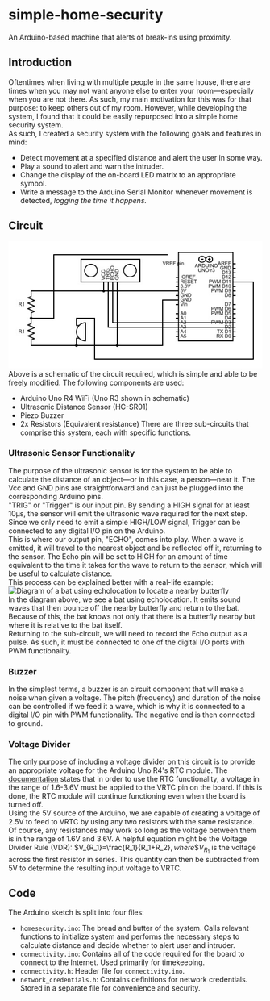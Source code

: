 # simple-home-security
An Arduino-based machine that alerts of break-ins using proximity.

## Introduction
Oftentimes when living with multiple people in the same house, there are times when you may not want anyone else to enter your room—especially when you are not there. As such, my main motivation for this was for that purpose: to keep others out of my room. However, while developing the system, I found that it could be easily repurposed into a simple home security system.\
As such, I created a security system with the following goals and features in mind:
* Detect movement at a specified distance and alert the user in some way.
* Play a sound to alert and warn the intruder.
* Change the display of the on-board LED matrix to an appropriate symbol.
* Write a message to the Arduino Serial Monitor whenever movement is detected, _logging the time it happens._

## Circuit
![Schematic of Home Security Circuit](schematic.jpg)\
Above is a schematic of the circuit required, which is simple and able to be freely modified. The following components are used:
* Arduino Uno R4 WiFi (Uno R3 shown in schematic)
* Ultrasonic Distance Sensor (HC-SR01)
* Piezo Buzzer
* 2x Resistors (Equivalent resistance)
There are three sub-circuits that comprise this system, each with specific functions.
### Ultrasonic Sensor Functionality
The purpose of the ultrasonic sensor is for the system to be able to calculate the distance of an object—or in this case, a person—near it. The Vcc and GND pins are straightforward and can just be plugged into the corresponding Arduino pins.\
"TRIG" or "Trigger" is our input pin. By sending a HIGH signal for at least 10µs, the sensor will emit the ultrasonic wave required for the next step. Since we only need to emit a simple HIGH/LOW signal, Trigger can be connected to any digital I/O pin on the Arduino.\
This is where our output pin, "ECHO", comes into play. When a wave is emitted, it will travel to the nearest object and be reflected off it, returning to the sensor. The Echo pin will be set to HIGH for an amount of time equivalent to the time it takes for the wave to return to the sensor, which will be useful to calculate distance.\
This process can be explained better with a real-life example:\
![Diagram of a bat using echolocation to locate a nearby butterfly](https://static.sciencelearn.org.nz/images/images/000/004/184/full/Bat-v6.jpg?1674173370)\
In the diagram above, we see a bat using echolocation. It emits sound waves that then bounce off the nearby butterfly and return to the bat. Because of this, the bat knows not only that there is a butterfly nearby but where it is relative to the bat itself.\
Returning to the sub-circuit, we will need to record the Echo output as a pulse. As such, it must be connected to one of the digital I/O ports with PWM functionality.
### Buzzer
In the simplest terms, a buzzer is an circuit component that will make a noise when given a voltage. The pitch (frequency) and duration of the noise can be controlled if we feed it a wave, which is why it is connected to a digital I/O pin with PWM functionality. The negative end is then connected to ground.
### Voltage Divider
The only purpose of including a voltage divider on this circuit is to provide an appropriate voltage for the Arduino Uno R4's RTC module. The [documentation](https://docs.arduino.cc/tutorials/uno-r4-wifi/rtc/) states that in order to use the RTC functionality, a voltage in the range of 1.6-3.6V must be applied to the VRTC pin on the board. If this is done, the RTC module will continue functioning even when the board is turned off.\
Using the 5V source of the Arduino, we are capable of creating a voltage of 2.5V to feed to VRTC by using any two resistors with the same resistance. Of course, any resistances may work so long as the voltage between them is in the range of 1.6V and 3.6V. A helpful equation might be the Voltage Divider Rule (VDR): \$V_{R_1}=\frac{R_1}{R_1+R_2}$, where \$V_{R_1}$ is the voltage across the first resistor in series. This quantity can then be subtracted from 5V to determine the resulting input voltage to VRTC.

## Code
The Arduino sketch is split into four files:
* `homesecurity.ino`: The bread and butter of the system. Calls relevant functions to initialize system and performs the necessary steps to calculate distance and decide whether to alert user and intruder.
* `connectivity.ino`: Contains all of the code required for the board to connect to the Internet. Used primarily for timekeeping.
* `connectivity.h`: Header file for `connectivity.ino`.
* `network_credentials.h`: Contains definitions for network credentials. Stored in a separate file for convenience and security.
